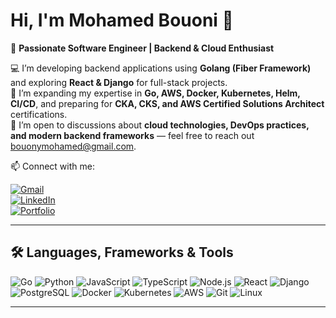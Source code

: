 # Hi, I'm Mohamed Bouoni 👋

🚀 **Passionate Software Engineer | Backend & Cloud Enthusiast**

💻 I’m developing backend applications using **Golang (Fiber Framework)** and exploring **React & Django** for full-stack projects.  
🌱 I’m expanding my expertise in **Go, AWS, Docker, Kubernetes, Helm, CI/CD**, and preparing for **CKA, CKS, and AWS Certified Solutions Architect** certifications.  
💬 I’m open to discussions about **cloud technologies, DevOps practices, and modern backend frameworks** — feel free to reach out bouonymohamed@gmail.com.  

📫 Connect with me:  

[![Gmail](https://img.shields.io/badge/Gmail-D14836?style=flat&logo=gmail&logoColor=white)](mailto:bouonymohamed@gmail.com)  
[![LinkedIn](https://img.shields.io/badge/LinkedIn-0A66C2?style=flat&logo=linkedin&logoColor=white)](https://www.linkedin.com/in/mohamed-bouoni-257012286/)  
[![Portfolio](https://img.shields.io/badge/Portfolio-FF5722?style=flat&logo=read-the-docs&logoColor=white)](https://portfolio-lilac-tau-91.vercel.app/)


---

## 🛠 Languages, Frameworks & Tools

![Go](https://img.shields.io/badge/Go-00ADD8?style=flat-square&logo=go&logoColor=white)
![Python](https://img.shields.io/badge/Python-3776AB?style=flat-square&logo=python&logoColor=white)
![JavaScript](https://img.shields.io/badge/JavaScript-F7DF1E?style=flat-square&logo=javascript&logoColor=black)
![TypeScript](https://img.shields.io/badge/TypeScript-3178C6?style=flat-square&logo=typescript&logoColor=white)
![Node.js](https://img.shields.io/badge/Node.js-339933?style=flat-square&logo=nodedotjs&logoColor=white)
![React](https://img.shields.io/badge/React-61DAFB?style=flat-square&logo=react&logoColor=black)
![Django](https://img.shields.io/badge/Django-092E20?style=flat-square&logo=django&logoColor=white)
![PostgreSQL](https://img.shields.io/badge/PostgreSQL-316192?style=flat-square&logo=postgresql&logoColor=white)
![Docker](https://img.shields.io/badge/Docker-2496ED?style=flat-square&logo=docker&logoColor=white)
![Kubernetes](https://img.shields.io/badge/Kubernetes-326CE5?style=flat-square&logo=kubernetes&logoColor=white)
![AWS](https://img.shields.io/badge/AWS-232F3E?style=flat-square&logo=amazon-aws&logoColor=white)
![Git](https://img.shields.io/badge/Git-F05032?style=flat-square&logo=git&logoColor=white)
![Linux](https://img.shields.io/badge/Linux-FCC624?style=flat-square&logo=linux&logoColor=black)

---

